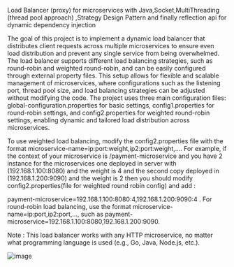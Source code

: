 Load Balancer (proxy) for microservices  with Java,Socket,MultiThreading (thread pool approach) ,Strategy Design Pattern and finally reflection api for dynamic dependency injection

The goal of this project is to implement a dynamic load balancer that distributes client requests across multiple microservices to ensure even load distribution and prevent any single service from being overwhelmed. The load balancer supports different load balancing strategies, such as round-robin and weighted round-robin, and can be easily configured through external property files. This setup allows for flexible and scalable management of microservices, where configurations such as the listening port, thread pool size, and load balancing strategies can be adjusted without modifying the code. The project uses three main configuration files: global-configuration.properties for basic settings, config1.properties for round-robin settings, and config2.properties for weighted round-robin settings, enabling dynamic and tailored load distribution across microservices.

To use weighted load balancing, modify the config2.properties file with the format microservice-name=ip:port:weight,ip2:port:weight,.... 
For example, if the context of your microservice is /payment-microservice and you have 2 instance for the microservices one deployed in server with (192.168.1.100:8080) and the weight is 4
and the second copy deployed in (192.168.1.200:9090) and the weight is 2 then you should modify config2.properties(file for weighted round robin config) and add : 

payment-microservice=192.168.1.100:8080:4,192.168.1.200:9090:4 . For round-robin load balancing, use the format microservice-name=ip:port,ip2:port,..., such as payment-microservice=192.168.1.100:8080,192.168.1.200:9090.


 Note : This load balancer works with any HTTP microservice, no matter what programming language is used (e.g., Go, Java, Node.js, etc.).



![image](https://github.com/user-attachments/assets/7da86792-8837-477b-9475-333fc927a7b1)
